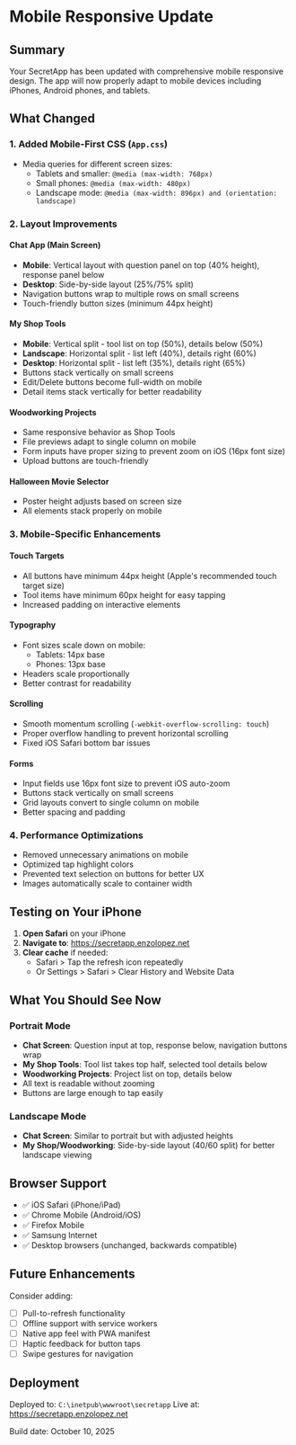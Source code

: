 # Mobile Responsive Update

## Summary
Your SecretApp has been updated with comprehensive mobile responsive design. The app will now properly adapt to mobile devices including iPhones, Android phones, and tablets.

## What Changed

### 1. **Added Mobile-First CSS** (`App.css`)
   - Media queries for different screen sizes:
     - Tablets and smaller: `@media (max-width: 768px)`
     - Small phones: `@media (max-width: 480px)`
     - Landscape mode: `@media (max-width: 896px) and (orientation: landscape)`

### 2. **Layout Improvements**

#### Chat App (Main Screen)
   - **Mobile**: Vertical layout with question panel on top (40% height), response panel below
   - **Desktop**: Side-by-side layout (25%/75% split)
   - Navigation buttons wrap to multiple rows on small screens
   - Touch-friendly button sizes (minimum 44px height)

#### My Shop Tools
   - **Mobile**: Vertical split - tool list on top (50%), details below (50%)
   - **Landscape**: Horizontal split - list left (40%), details right (60%)
   - **Desktop**: Horizontal split - list left (35%), details right (65%)
   - Buttons stack vertically on small screens
   - Edit/Delete buttons become full-width on mobile
   - Detail items stack vertically for better readability

#### Woodworking Projects
   - Same responsive behavior as Shop Tools
   - File previews adapt to single column on mobile
   - Form inputs have proper sizing to prevent zoom on iOS (16px font size)
   - Upload buttons are touch-friendly

#### Halloween Movie Selector
   - Poster height adjusts based on screen size
   - All elements stack properly on mobile

### 3. **Mobile-Specific Enhancements**

#### Touch Targets
   - All buttons have minimum 44px height (Apple's recommended touch target size)
   - Tool items have minimum 60px height for easy tapping
   - Increased padding on interactive elements

#### Typography
   - Font sizes scale down on mobile:
     - Tablets: 14px base
     - Phones: 13px base
   - Headers scale proportionally
   - Better contrast for readability

#### Scrolling
   - Smooth momentum scrolling (`-webkit-overflow-scrolling: touch`)
   - Proper overflow handling to prevent horizontal scrolling
   - Fixed iOS Safari bottom bar issues

#### Forms
   - Input fields use 16px font size to prevent iOS auto-zoom
   - Buttons stack vertically on small screens
   - Grid layouts convert to single column on mobile
   - Better spacing and padding

### 4. **Performance Optimizations**
   - Removed unnecessary animations on mobile
   - Optimized tap highlight colors
   - Prevented text selection on buttons for better UX
   - Images automatically scale to container width

## Testing on Your iPhone

1. **Open Safari** on your iPhone
2. **Navigate to**: https://secretapp.enzolopez.net
3. **Clear cache** if needed:
   - Safari > Tap the refresh icon repeatedly
   - Or Settings > Safari > Clear History and Website Data

## What You Should See Now

### Portrait Mode
- **Chat Screen**: Question input at top, response below, navigation buttons wrap
- **My Shop Tools**: Tool list takes top half, selected tool details below
- **Woodworking Projects**: Project list on top, details below
- All text is readable without zooming
- Buttons are large enough to tap easily

### Landscape Mode
- **Chat Screen**: Similar to portrait but with adjusted heights
- **My Shop/Woodworking**: Side-by-side layout (40/60 split) for better landscape viewing

## Browser Support
- ✅ iOS Safari (iPhone/iPad)
- ✅ Chrome Mobile (Android/iOS)
- ✅ Firefox Mobile
- ✅ Samsung Internet
- ✅ Desktop browsers (unchanged, backwards compatible)

## Future Enhancements
Consider adding:
- [ ] Pull-to-refresh functionality
- [ ] Offline support with service workers
- [ ] Native app feel with PWA manifest
- [ ] Haptic feedback for button taps
- [ ] Swipe gestures for navigation

## Deployment
Deployed to: `C:\inetpub\wwwroot\secretapp`
Live at: https://secretapp.enzolopez.net

Build date: October 10, 2025
